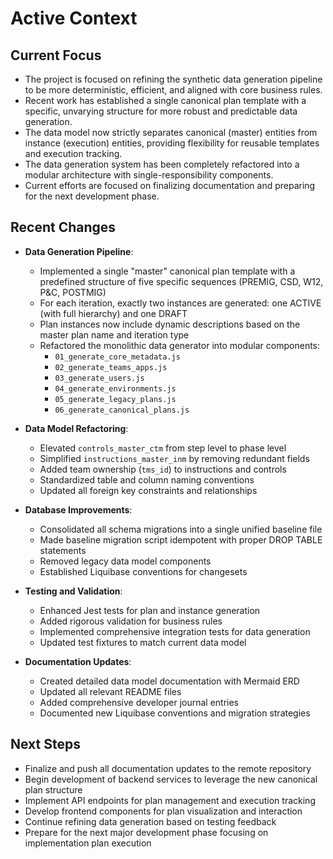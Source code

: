 # Active Context

## Current Focus

- The project is focused on refining the synthetic data generation pipeline to be more deterministic, efficient, and aligned with core business rules.
- Recent work has established a single canonical plan template with a specific, unvarying structure for more robust and predictable data generation.
- The data model now strictly separates canonical (master) entities from instance (execution) entities, providing flexibility for reusable templates and execution tracking.
- The data generation system has been completely refactored into a modular architecture with single-responsibility components.
- Current efforts are focused on finalizing documentation and preparing for the next development phase.

## Recent Changes

- **Data Generation Pipeline**:
  - Implemented a single "master" canonical plan template with a predefined structure of five specific sequences (PREMIG, CSD, W12, P&C, POSTMIG)
  - For each iteration, exactly two instances are generated: one ACTIVE (with full hierarchy) and one DRAFT
  - Plan instances now include dynamic descriptions based on the master plan name and iteration type
  - Refactored the monolithic data generator into modular components:
    - `01_generate_core_metadata.js`
    - `02_generate_teams_apps.js`
    - `03_generate_users.js`
    - `04_generate_environments.js`
    - `05_generate_legacy_plans.js`
    - `06_generate_canonical_plans.js`

- **Data Model Refactoring**:
  - Elevated `controls_master_ctm` from step level to phase level
  - Simplified `instructions_master_inm` by removing redundant fields
  - Added team ownership (`tms_id`) to instructions and controls
  - Standardized table and column naming conventions
  - Updated all foreign key constraints and relationships

- **Database Improvements**:
  - Consolidated all schema migrations into a single unified baseline file
  - Made baseline migration script idempotent with proper DROP TABLE statements
  - Removed legacy data model components
  - Established Liquibase conventions for changesets

- **Testing and Validation**:
  - Enhanced Jest tests for plan and instance generation
  - Added rigorous validation for business rules
  - Implemented comprehensive integration tests for data generation
  - Updated test fixtures to match current data model

- **Documentation Updates**:
  - Created detailed data model documentation with Mermaid ERD
  - Updated all relevant README files
  - Added comprehensive developer journal entries
  - Documented new Liquibase conventions and migration strategies

## Next Steps

- Finalize and push all documentation updates to the remote repository
- Begin development of backend services to leverage the new canonical plan structure
- Implement API endpoints for plan management and execution tracking
- Develop frontend components for plan visualization and interaction
- Continue refining data generation based on testing feedback
- Prepare for the next major development phase focusing on implementation plan execution
